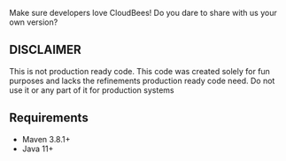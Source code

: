 Make sure developers love CloudBees! Do you dare to share with us your own version?

## DISCLAIMER

This is not production ready code. This code was created solely for fun purposes and lacks the refinements production ready code need. 
Do not use it or any part of it for production systems

## Requirements

* Maven 3.8.1+
* Java 11+
